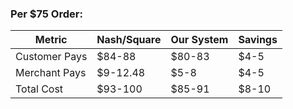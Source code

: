 ### **Per $75 Order:**
| Metric | Nash/Square | Our System | Savings |
|--------|-------------|------------|---------|
| Customer Pays | $84-88 | $80-83 | $4-5 |
| Merchant Pays | $9-12.48 | $5-8 | $4-5 |
| Total Cost | $93-100 | $85-91 | $8-10 |
